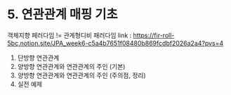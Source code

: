 # 5. 연관관계 매핑 기초

객체지향 페러다임 != 관계형디비 패러다임
link : https://fir-roll-5bc.notion.site/JPA_week6-c5a4b7651f08480b869fcdbf2026a2a4?pvs=4


1. 단방향 연관관계
2. 양방향 연관관계와 연관관계의 주인 (기본)
3. 양방향 연관관계와 연관관계의 주인 (주의점, 정리)
4. 실전 예제